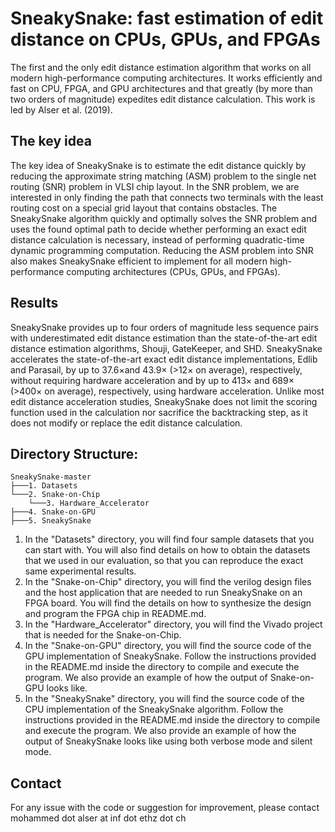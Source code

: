 # SneakySnake: fast estimation of edit distance on CPUs, GPUs, and FPGAs
The first and the only edit distance estimation algorithm that works on all modern high-performance computing architectures. 
It works efficiently and fast on CPU, FPGA, and GPU architectures and that greatly (by more than two orders of magnitude) expedites edit distance calculation. This work is led by Alser et al. (2019).

## The key idea 
The key idea of SneakySnake is to estimate the edit distance quickly by reducing the approximate string matching (ASM) problem to the single net routing (SNR) problem in VLSI chip layout. In the SNR problem, we are interested in only finding the path that connects two terminals with the least routing cost on a special grid layout that contains obstacles. The SneakySnake algorithm quickly and optimally solves the SNR problem and uses the found optimal path to decide whether performing an exact edit distance calculation is necessary, instead of performing quadratic-time dynamic programming computation. Reducing the ASM problem into SNR also makes SneakySnake efficient to implement for all modern high-performance computing architectures (CPUs, GPUs, and FPGAs).

## Results 
SneakySnake provides up to four orders of magnitude less sequence pairs with underestimated edit distance estimation than the state-of-the-art edit distance estimation algorithms, Shouji, GateKeeper, and SHD. SneakySnake accelerates the state-of-the-art exact edit distance implementations, Edlib and Parasail, by up to 37.6×and 43.9× (>12× on average), respectively, without requiring hardware acceleration and by up to 413× and 689× (>400× on average), respectively, using hardware acceleration. Unlike most edit distance acceleration studies, SneakySnake does not limit the scoring function used in the calculation nor sacrifice the backtracking step, as it does not modify or replace the edit distance calculation. 

## Directory Structure:
```
SneakySnake-master
├───1. Datasets
└───2. Snake-on-Chip
    └───3. Hardware_Accelerator
├───4. Snake-on-GPU
├───5. SneakySnake
```            
1. In the "Datasets" directory, you will find four sample datasets that you can start with. You will also find details on how to obtain the datasets that we used in our evaluation, so that you can reproduce the exact same experimental results.
2. In the "Snake-on-Chip" directory, you will find the verilog design files and the host application that are needed to run SneakySnake on an FPGA board. You will find the details on how to synthesize the design and program the FPGA chip in README.md.
3. In the "Hardware_Accelerator" directory, you will find the Vivado project that is needed for the Snake-on-Chip.
4. In the "Snake-on-GPU" directory, you will find the source code of the GPU implementation of SneakySnake. Follow the instructions provided in the README.md inside the directory to compile and execute the program. We also provide an example of how the output of Snake-on-GPU looks like.
5. In the "SneakySnake" directory, you will find the source code of the CPU implementation of the SneakySnake algorithm. Follow the instructions provided in the README.md inside the directory to compile and execute the program. We also provide an example of how the output of SneakySnake looks like using both verbose mode and silent mode.

## Contact
For any issue with the code or suggestion for improvement, please contact mohammed dot alser at inf dot ethz dot ch
